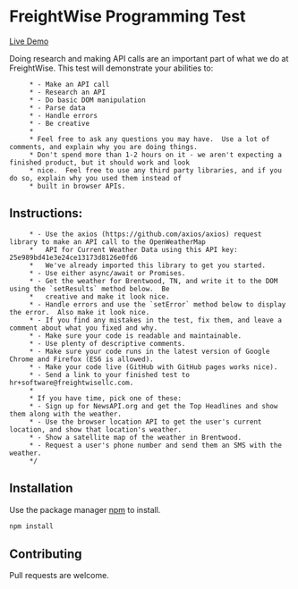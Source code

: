 # FreightWise Programming Test

[Live Demo](https://tranquil-cove-58679.herokuapp.com/ "Programming Test")

Doing research and making API calls are an important part of what we do at FreightWise.  This test will demonstrate your abilities to:
         
         * - Make an API call
         * - Research an API
         * - Do basic DOM manipulation
         * - Parse data
         * - Handle errors
         * - Be creative
         *
         * Feel free to ask any questions you may have.  Use a lot of comments, and explain why you are doing things.
         * Don't spend more than 1-2 hours on it - we aren't expecting a finished product, but it should work and look
         * nice.  Feel free to use any third party libraries, and if you do so, explain why you used them instead of
         * built in browser APIs.
         

## Instructions:
         * - Use the axios (https://github.com/axios/axios) request library to make an API call to the OpenWeatherMap
         *   API for Current Weather Data using this API key:  25e989bd41e3e24ce13173d8126e0fd6
         *   We've already imported this library to get you started.
         * - Use either async/await or Promises.
         * - Get the weather for Brentwood, TN, and write it to the DOM using the `setResults` method below.  Be
         *   creative and make it look nice.
         * - Handle errors and use the `setError` method below to display the error.  Also make it look nice.
         * - If you find any mistakes in the test, fix them, and leave a comment about what you fixed and why.
         * - Make sure your code is readable and maintainable.
         * - Use plenty of descriptive comments.
         * - Make sure your code runs in the latest version of Google Chrome and Firefox (ES6 is allowed).
         * - Make your code live (GitHub with GitHub pages works nice).
         * - Send a link to your finished test to hr+software@freightwisellc.com.
         *
         * If you have time, pick one of these:
         * - Sign up for NewsAPI.org and get the Top Headlines and show them along with the weather.
         * - Use the browser location API to get the user's current location, and show that location's weather.
         * - Show a satellite map of the weather in Brentwood.
         * - Request a user's phone number and send them an SMS with the weather.
         */

## Installation

Use the package manager [npm](https://www.npmjs.com/) to install.

```bash
npm install
```

## Contributing
Pull requests are welcome.